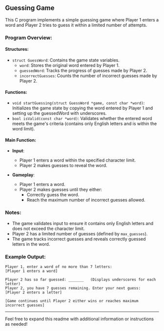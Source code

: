 ## Guessing Game

This C program implements a simple guessing game where Player 1 enters a word and Player 2 tries to guess it within a limited number of attempts.

### Program Overview:

#### Structures:
- `struct GuessWord`: Contains the game state variables.
  - `word`: Stores the original word entered by Player 1.
  - `guessedWord`: Tracks the progress of guesses made by Player 2.
  - `incorrectGuesses`: Counts the number of incorrect guesses made by Player 2.

#### Functions:

- `void startGuessing(struct GuessWord *game, const char *word)`: Initializes the game state by copying the word entered by Player 1 and setting up the guessedWord with underscores.
- `bool isValid(const char *word)`: Validates whether the entered word meets the game's criteria (contains only English letters and is within the word limit).

#### Main Function:

- **Input**:
  - Player 1 enters a word within the specified character limit.
  - Player 2 makes guesses to reveal the word.
  
- **Gameplay**:
  - Player 1 enters a word.
  - Player 2 makes guesses until they either:
    - Correctly guess the word.
    - Reach the maximum number of incorrect guesses allowed.

### Notes:

- The game validates input to ensure it contains only English letters and does not exceed the character limit.
- Player 2 has a limited number of guesses (defined by `max_guesses`).
- The game tracks incorrect guesses and reveals correctly guessed letters in the word.

### Example Output:

```
Player 1, enter a word of no more than 7 letters:
[Player 1 enters a word]

Player 2 has so far guessed: _______   (Displays underscores for each letter)
Player 2, you have 7 guesses remaining. Enter your next guess:
[Player 2 enters a letter]

[Game continues until Player 2 either wins or reaches maximum incorrect guesses]
```

---

Feel free to expand this readme with additional information or instructions as needed!
